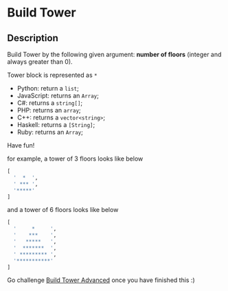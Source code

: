 # Build Tower

## Description

Build Tower by the following given argument:
**number of floors** (integer and always greater than 0).

Tower block is represented as `*`

* Python: return a `list`;
* JavaScript: returns an `Array`;
* C#: returns a `string[]`;
* PHP: returns an `array`;
* C++: returns a `vector<string>`;
* Haskell: returns a `[String]`;
* Ruby: returns an `Array`;

Have fun!

for example, a tower of 3 floors looks like below

```python
[
  '  *  ',
  ' *** ',
  '*****'
]
```

and a tower of 6 floors looks like below

```python
[
  '     *     ',
  '    ***    ',
  '   *****   ',
  '  *******  ',
  ' ********* ',
  '***********'
]
```

Go challenge [Build Tower Advanced](https://www.codewars.com/kata/57675f3dedc6f728ee000256) once you have finished this :)
